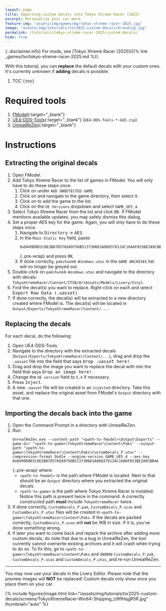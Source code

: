 ```yaml
---
layout: page
title: Importing custom decals into Tokyo Xtreme Racer (2025)
excerpt: Personalize your car more.
feature-img: "assets/img/games/bg/tokyo-xtreme-racer-2025.jpg"
image: "assets/img/tutorials/txr2025-custom-decals/branding.jpg"
permalink: /tutorials/tokyo-xtreme-racer-2025/custom-decals/
hide: true
---
```


{:.disclaimer.info}
For mods, see [Tokyo Xtreme Racer (2025)]({% link _games/txr/tokyo-xtreme-racer-2025.md %}).

With this tutorial, you can **replace** the default decals with your custom ones.
It's currently unknown if **adding** decals is possible.

1. TOC
{:toc}

# Required tools

1. [FModel](https://fmodel.app/){:target="_blank"}
2. [UE4-DDS-Tools](https://github.com/matyalatte/UE4-DDS-tools/releases){:target="_blank"} (`UE4-DDS-Tools-*-GUI.zip`)
3. [UnrealReZen](https://github.com/rm-NoobInCoding/UnrealReZen/releases){:target="_blank"}

# Instructions

## Extracting the original decals

1. Open FModel.
2. Add Tokyo Xtreme Racer to the list of games in FModel. You will only have to do these steps once.
   1. Click on <i class="fas fa-arrows-up-down"></i> under `ADD UNDETECTED GAME`.
   2. Click on <i class="fas fa-ellipsis"></i> and navigate to the game directory, then select it.
   3. Click on <i class="fas fa-plus"></i> to add the game to the list.
   4. Click on the `UE Versions` dropdown and select `GAME_UE5_4`.
3. Select Tokyo Xtreme Racer from the list and click <kbd>OK</kbd>.
   If FModel mentions available updates, you may safely dismiss this dialog.
4. Set a proper AES key for the game. Again, you will only have to do these steps once.
   1. Navigate to <kbd>Directory</kbd> &rarr; <kbd>AES</kbd>.
   2. In the `Main Static Key` field, paste:
      ```
      0xD499D0D1C8E2B87D576EA9756B5137306D1A96D378124C16A6F033BE2A9CBB4A
      ```
      {:.pre-wrap}
      and press <kbd>OK</kbd>.
   3. If done correctly, `pakchunk0-Windows.utoc` in the `GAME ARCHIVES` list will no longer be greyed out.
5. Double-click on `pakchunk0-Windows.utoc` and navigate to the directory with decals: `TokyoXtremeRacer/Content/ITSB/ArtAssets/Models/Livery/Vinyl`.
6. Find the decal(s) you want to replace. Right-click on each and select <kbd><i class="fas fa-file-arrow-up"></i> Export Raw Data (.uasset)</kbd>.
7. If done correctly, the decal(s) will be extracted to a new directory created where FModel is. The decal(s) will be located in `Output/Exports/TokyoXtremeRacer/Content/...`.

## Replacing the decals

For each decal, do the following:

1. Open UE4-DDS-Tools.
2. Navigate to the directory with the extracted decals (`Output/Exports/TokyoXtremeRacer/Content/...`),
   drag and drop the `.uasset` file into the field that says <kbd>Drop .uasset here!</kbd>.
3. Drag and drop the image you want to replace the decal with into the field that says <kbd>Drop an image here!</kbd>.
4. Change the `UE version` field to `5.4` if necessary.
5. Press <kbd>Inject</kbd>.
6. A new `.uasset` file will be created in an `injected` directory. Take this asset, and replace the original asset from FModel's `Output` directory with that one.

## Importing the decals back into the game

1. Open the Command Prompt in a directory with UnrealReZen.
2. Run:
   ```
   UnrealReZen.exe --content-path "<path-to-fmodel>\Output\Exports" --game-dir "<path-to-game>\TokyoXtremeRacer\Content\Paks" --output-path "<path-to-game>\TokyoXtremeRacer\Content\Paks\CustomDecals_P.utoc" --compression-format Oodle --engine-version GAME_UE5_4 --aes-key 0xD499D0D1C8E2B87D576EA9756B5137306D1A96D378124C16A6F033BE2A9CBB4A
   ```
   {:.pre-wrap}
   where:
   * `<path-to-fmodel>` is the path where FModel is located. Next to that should be an `Output` directory where you extracted the original decals.
   * `<path-to-game>` is the path where Tokyo Xtreme Racer is installed. Notice this path is present twice in the command.
     A correctly constructed path **must** include `TokyoXtremeRacer` twice.
3. If done correctly, `CustomDecals_P.pak`, `CustomDecals_P.ucas` and `CustomDecals_P.utoc` files will be created in `<path-to-game>\TokyoXtremeRacer\Content\Paks`.
   If the decals are packed correctly, `CustomDecals_P.ucas` will **not** be 1KB in size. If it is, you've done something wrong.
4. If later you want to come back and repack the archive after adding more custom decals, do note that due to a bug in UnrealReZen, the tool currently cannot overwrite existing archives
   and it will crash when trying to do so. To fix this, go to `<path-to-game>\TokyoXtremeRacer\Content\Paks` and delete `CustomDecals_P.pak`, `CustomDecals_P.ucas` and `CustomDecals_P.utoc`,
   and re-run UnrealReZen.

***

You may now use your decals in the Livery Editor. Please note that the preview images will **NOT** be replaced! Custom decals only show once you place them on your car.

{% include figures/image.html link="/assets/img/tutorials/txr2025-custom-decals/screens/TokyoXtremeRacer-Win64-Shipping_U9flHqgR5R.jpg" thumbnail="auto" %}
